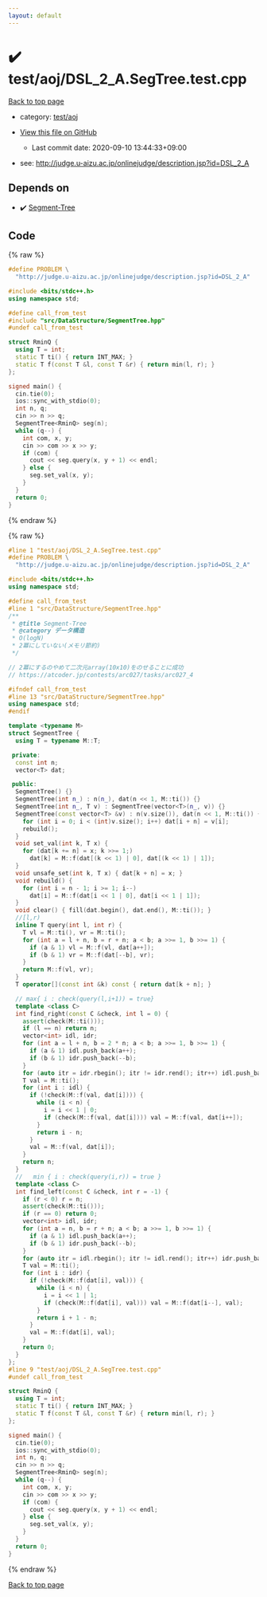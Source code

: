 ```yaml
---
layout: default
---
```


<!-- mathjax config similar to math.stackexchange -->
<script type="text/javascript" async
  src="https://cdnjs.cloudflare.com/ajax/libs/mathjax/2.7.5/MathJax.js?config=TeX-MML-AM_CHTML">
</script>
<script type="text/x-mathjax-config">
  MathJax.Hub.Config({
    TeX: { equationNumbers: { autoNumber: "AMS" }},
    tex2jax: {
      inlineMath: [ ['$','$'] ],
      processEscapes: true
    },
    "HTML-CSS": { matchFontHeight: false },
    displayAlign: "left",
    displayIndent: "2em"
  });
</script>

<script type="text/javascript" src="https://cdnjs.cloudflare.com/ajax/libs/jquery/3.4.1/jquery.min.js"></script>
<script src="https://cdn.jsdelivr.net/npm/jquery-balloon-js@1.1.2/jquery.balloon.min.js" integrity="sha256-ZEYs9VrgAeNuPvs15E39OsyOJaIkXEEt10fzxJ20+2I=" crossorigin="anonymous"></script>
<script type="text/javascript" src="../../../assets/js/copy-button.js"></script>
<link rel="stylesheet" href="../../../assets/css/copy-button.css" />


# :heavy_check_mark: test/aoj/DSL_2_A.SegTree.test.cpp

<a href="../../../index.html">Back to top page</a>

* category: <a href="../../../index.html#0d0c91c0cca30af9c1c9faef0cf04aa9">test/aoj</a>
* <a href="{{ site.github.repository_url }}/blob/master/test/aoj/DSL_2_A.SegTree.test.cpp">View this file on GitHub</a>
    - Last commit date: 2020-09-10 13:44:33+09:00


* see: <a href="http://judge.u-aizu.ac.jp/onlinejudge/description.jsp?id=DSL_2_A">http://judge.u-aizu.ac.jp/onlinejudge/description.jsp?id=DSL_2_A</a>


## Depends on

* :heavy_check_mark: <a href="../../../library/src/DataStructure/SegmentTree.hpp.html">Segment-Tree</a>


## Code

<a id="unbundled"></a>
{% raw %}
```cpp
#define PROBLEM \
  "http://judge.u-aizu.ac.jp/onlinejudge/description.jsp?id=DSL_2_A"

#include <bits/stdc++.h>
using namespace std;

#define call_from_test
#include "src/DataStructure/SegmentTree.hpp"
#undef call_from_test

struct RminQ {
  using T = int;
  static T ti() { return INT_MAX; }
  static T f(const T &l, const T &r) { return min(l, r); }
};

signed main() {
  cin.tie(0);
  ios::sync_with_stdio(0);
  int n, q;
  cin >> n >> q;
  SegmentTree<RminQ> seg(n);
  while (q--) {
    int com, x, y;
    cin >> com >> x >> y;
    if (com) {
      cout << seg.query(x, y + 1) << endl;
    } else {
      seg.set_val(x, y);
    }
  }
  return 0;
}
```
{% endraw %}

<a id="bundled"></a>
{% raw %}
```cpp
#line 1 "test/aoj/DSL_2_A.SegTree.test.cpp"
#define PROBLEM \
  "http://judge.u-aizu.ac.jp/onlinejudge/description.jsp?id=DSL_2_A"

#include <bits/stdc++.h>
using namespace std;

#define call_from_test
#line 1 "src/DataStructure/SegmentTree.hpp"
/**
 * @title Segment-Tree
 * @category データ構造
 * O(logN)
 * 2冪にしていない(メモリ節約)
 */

// 2冪にするのやめて二次元array(10x10)をのせることに成功
// https://atcoder.jp/contests/arc027/tasks/arc027_4

#ifndef call_from_test
#line 13 "src/DataStructure/SegmentTree.hpp"
using namespace std;
#endif

template <typename M>
struct SegmentTree {
  using T = typename M::T;

 private:
  const int n;
  vector<T> dat;

 public:
  SegmentTree() {}
  SegmentTree(int n_) : n(n_), dat(n << 1, M::ti()) {}
  SegmentTree(int n_, T v) : SegmentTree(vector<T>(n_, v)) {}
  SegmentTree(const vector<T> &v) : n(v.size()), dat(n << 1, M::ti()) {
    for (int i = 0; i < (int)v.size(); i++) dat[i + n] = v[i];
    rebuild();
  }
  void set_val(int k, T x) {
    for (dat[k += n] = x; k >>= 1;)
      dat[k] = M::f(dat[(k << 1) | 0], dat[(k << 1) | 1]);
  }
  void unsafe_set(int k, T x) { dat[k + n] = x; }
  void rebuild() {
    for (int i = n - 1; i >= 1; i--)
      dat[i] = M::f(dat[i << 1 | 0], dat[i << 1 | 1]);
  }
  void clear() { fill(dat.begin(), dat.end(), M::ti()); }
  //[l,r)
  inline T query(int l, int r) {
    T vl = M::ti(), vr = M::ti();
    for (int a = l + n, b = r + n; a < b; a >>= 1, b >>= 1) {
      if (a & 1) vl = M::f(vl, dat[a++]);
      if (b & 1) vr = M::f(dat[--b], vr);
    }
    return M::f(vl, vr);
  }
  T operator[](const int &k) const { return dat[k + n]; }

  // max{ i : check(query(l,i+1)) = true}
  template <class C>
  int find_right(const C &check, int l = 0) {
    assert(check(M::ti()));
    if (l == n) return n;
    vector<int> idl, idr;
    for (int a = l + n, b = 2 * n; a < b; a >>= 1, b >>= 1) {
      if (a & 1) idl.push_back(a++);
      if (b & 1) idr.push_back(--b);
    }
    for (auto itr = idr.rbegin(); itr != idr.rend(); itr++) idl.push_back(*itr);
    T val = M::ti();
    for (int i : idl) {
      if (!check(M::f(val, dat[i]))) {
        while (i < n) {
          i = i << 1 | 0;
          if (check(M::f(val, dat[i]))) val = M::f(val, dat[i++]);
        }
        return i - n;
      }
      val = M::f(val, dat[i]);
    }
    return n;
  }
  //   min { i : check(query(i,r)) = true }
  template <class C>
  int find_left(const C &check, int r = -1) {
    if (r < 0) r = n;
    assert(check(M::ti()));
    if (r == 0) return 0;
    vector<int> idl, idr;
    for (int a = n, b = r + n; a < b; a >>= 1, b >>= 1) {
      if (a & 1) idl.push_back(a++);
      if (b & 1) idr.push_back(--b);
    }
    for (auto itr = idl.rbegin(); itr != idl.rend(); itr++) idr.push_back(*itr);
    T val = M::ti();
    for (int i : idr) {
      if (!check(M::f(dat[i], val))) {
        while (i < n) {
          i = i << 1 | 1;
          if (check(M::f(dat[i], val))) val = M::f(dat[i--], val);
        }
        return i + 1 - n;
      }
      val = M::f(dat[i], val);
    }
    return 0;
  }
};
#line 9 "test/aoj/DSL_2_A.SegTree.test.cpp"
#undef call_from_test

struct RminQ {
  using T = int;
  static T ti() { return INT_MAX; }
  static T f(const T &l, const T &r) { return min(l, r); }
};

signed main() {
  cin.tie(0);
  ios::sync_with_stdio(0);
  int n, q;
  cin >> n >> q;
  SegmentTree<RminQ> seg(n);
  while (q--) {
    int com, x, y;
    cin >> com >> x >> y;
    if (com) {
      cout << seg.query(x, y + 1) << endl;
    } else {
      seg.set_val(x, y);
    }
  }
  return 0;
}

```
{% endraw %}

<a href="../../../index.html">Back to top page</a>

